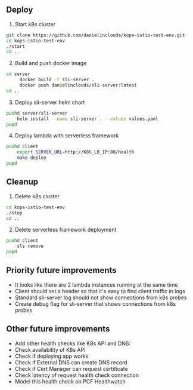 
## Deploy
1. Start k8s cluster 
```sh
git clone https://github.com/danielinclouds/kops-istio-test-env.git
cd kops-istio-test-env
./start
cd ..
````
2. Build and push docker image
```sh
cd server
     docker build -t sli-server .
     docker push danielinclouds/sli-server:latest
cd ..
```
3. Deploy sli-server helm chart
```sh
pushd server/sli-server
    helm install --name sli-server . --values values.yaml
popd
```
4. Deploy lambda with serverless framework
```sh
pushd client
    export SERVER_URL=http://K8S_LB_IP:80/health
    make deploy
popd
```


## Cleanup 
1. Delete k8s cluster
```sh
cd kops-istio-test-env
./stop
cd ..
```
2. Delete serverless framework deployment
```sh
pushd client
    sls remove
popd
```



## Priority future improvements
- It looks like there are 2 lambda instances running at the same time
- Client should set a header so that it's easy to find client traffic in logs
- Standard sli-server log should not show connections from k8s probes
- Create debug flag for sli-server that shows connections from k8s probes


## Other future improvements
- Add other health checks like K8s API and DNS:
- Check availability of K8s API
- Check if deploying app works
- Check if External DNS can create DNS record
- Check if Cert Manager can request certificate
- Check latency of request health check connection
- Model this health check on PCF Healthwatch

